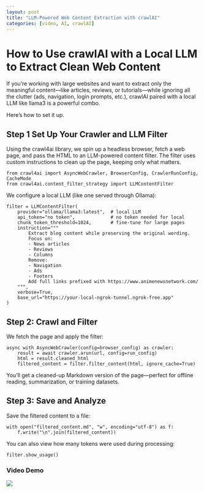 ```yaml
---
layout: post
title: "LLM-Powered Web Content Extraction with crawlAI"
categories: [video, AI, crawlAI]
---
```


# How to Use crawlAI with a Local LLM to Extract Clean Web Content

If you’re working with large websites and want to extract only the meaningful content—like articles, reviews, or tutorials—while ignoring all the clutter (ads, navigation, login prompts, etc.), crawlAI paired with a local LLM like llama3 is a powerful combo.

Here’s how to set it up.


## Step 1 Set Up Your Crawler and LLM Filter

Using the crawl4ai library, we spin up a headless browser, fetch a web page, and pass the HTML to an LLM-powered content filter. The filter uses custom instructions to clean up the page, keeping only what matters.

```
from crawl4ai import AsyncWebCrawler, BrowserConfig, CrawlerRunConfig, CacheMode
from crawl4ai.content_filter_strategy import LLMContentFilter
```

We configure a local LLM (like one served through Ollama):

```
filter = LLMContentFilter(
    provider="ollama/llama3:latest",  # local LLM
    api_token="no token",             # no token needed for local
    chunk_token_threshold=1024,       # fine-tune for large pages
    instruction="""
        Extract blog content while preserving the original wording.
        Focus on:
        - News articles
        - Reviews
        - Columns
        Remove:
        - Navigation
        - Ads
        - Footers
        Add full links prefixed with https://www.animenewsnetwork.com/
    """,
    verbose=True,
    base_url="https://your-local-ngrok-tunnel.ngrok-free.app"
)
```

## Step 2: Crawl and Filter

We fetch the page and apply the filter:
  
```
async with AsyncWebCrawler(config=browser_config) as crawler:
    result = await crawler.arun(url, config=run_config)
    html = result.cleaned_html
    filtered_content = filter.filter_content(html, ignore_cache=True)
```

You’ll get a cleaned-up Markdown version of the page—perfect for offline reading, summarization, or training datasets.


## Step 3: Save and Analyze

Save the filtered content to a file:

```
with open("filtered_content.md", "w", encoding="utf-8") as f:
    f.write("\n".join(filtered_content))
```

You can also view how many tokens were used during processing:

```
filter.show_usage()
```

### Video Demo
![](https://youtu.be/m-cy457VelQ?si=HCOVa7UcPm3WuSbU)
